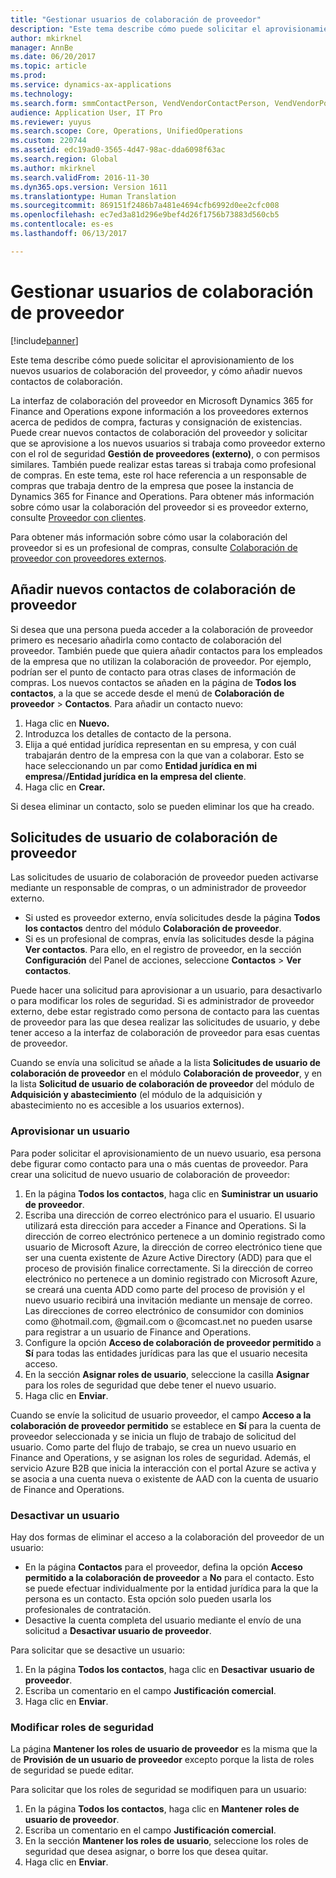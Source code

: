 ```yaml
---
title: "Gestionar usuarios de colaboración de proveedor"
description: "Este tema describe cómo puede solicitar el aprovisionamiento de los nuevos usuarios de colaboración del proveedor, y cómo añadir nuevos contactos de colaboración."
author: mkirknel
manager: AnnBe
ms.date: 06/20/2017
ms.topic: article
ms.prod: 
ms.service: dynamics-ax-applications
ms.technology: 
ms.search.form: smmContactPerson, VendVendorContactPerson, VendVendorPortalUser
audience: Application User, IT Pro
ms.reviewer: yuyus
ms.search.scope: Core, Operations, UnifiedOperations
ms.custom: 220744
ms.assetid: edc19ad0-3565-4d47-98ac-dda6098f63ac
ms.search.region: Global
ms.author: mkirknel
ms.search.validFrom: 2016-11-30
ms.dyn365.ops.version: Version 1611
ms.translationtype: Human Translation
ms.sourcegitcommit: 869151f2486b7a481e4694cfb6992d0ee2cfc008
ms.openlocfilehash: ec7ed3a81d296e9bef4d26f1756b73883d560cb5
ms.contentlocale: es-es
ms.lasthandoff: 06/13/2017

---
```


# <a name="manage-vendor-collaboration-users"></a>Gestionar usuarios de colaboración de proveedor

[!include[banner](../includes/banner.md)]


Este tema describe cómo puede solicitar el aprovisionamiento de los nuevos usuarios de colaboración del proveedor, y cómo añadir nuevos contactos de colaboración. 

La interfaz de colaboración del proveedor en Microsoft Dynamics 365 for Finance and Operations expone información a los proveedores externos acerca de pedidos de compra, facturas y consignación de existencias. Puede crear nuevos contactos de colaboración del proveedor y solicitar que se aprovisione a los nuevos usuarios si trabaja como proveedor externo con el rol de seguridad **Gestión de proveedores (externo)**, o con permisos similares. También puede realizar estas tareas si trabaja como profesional de compras. En este tema, este rol hace referencia a un responsable de compras que trabaja dentro de la empresa que posee la instancia de Dynamics 365 for Finance and Operations. Para obtener más información sobre cómo usar la colaboración del proveedor si es proveedor externo, consulte [Proveedor con clientes](vendor-collaboration-work-customers-dynamics-365-operations.md).  

Para obtener más información sobre cómo usar la colaboración del proveedor si es un profesional de compras, consulte [Colaboración de proveedor con proveedores externos](vendor-collaboration-work-external-vendors.md).

## <a name="add-new-vendor-collaboration-contacts"></a>Añadir nuevos contactos de colaboración de proveedor
Si desea que una persona pueda acceder a la colaboración de proveedor primero es necesario añadirla como contacto de colaboración del proveedor. También puede que quiera añadir contactos para los empleados de la empresa que no utilizan la colaboración de proveedor. Por ejemplo, podrían ser el punto de contacto para otras clases de información de compras. Los nuevos contactos se añaden en la página de **Todos los contactos**, a la que se accede desde el menú de **Colaboración de proveedor** &gt; **Contactos**. Para añadir un contacto nuevo:

1.  Haga clic en **Nuevo.**
2.  Introduzca los detalles de contacto de la persona.
3.  Elija a qué entidad jurídica representan en su empresa, y con cuál trabajarán dentro de la empresa con la que van a colaborar. Esto se hace seleccionando un par como **Entidad jurídica en mi empresa**/**/Entidad jurídica en la empresa del cliente**.
4.  Haga clic en **Crear.**

Si desea eliminar un contacto, solo se pueden eliminar los que ha creado.

## <a name="vendor-collaboration-user-requests"></a>Solicitudes de usuario de colaboración de proveedor
Las solicitudes de usuario de colaboración de proveedor pueden activarse mediante un responsable de compras, o un administrador de proveedor externo.

-   Si usted es proveedor externo, envía solicitudes desde la página **Todos los contactos** dentro del módulo **Colaboración de proveedor**.
-   Si es un profesional de compras, envía las solicitudes desde la página **Ver contactos**. Para ello, en el registro de proveedor, en la sección **Configuración** del Panel de acciones, seleccione **Contactos** &gt; **Ver contactos**.

Puede hacer una solicitud para aprovisionar a un usuario, para desactivarlo o para modificar los roles de seguridad. Si es administrador de proveedor externo, debe estar registrado como persona de contacto para las cuentas de proveedor para las que desea realizar las solicitudes de usuario, y debe tener acceso a la interfaz de colaboración de proveedor para esas cuentas de proveedor.  

Cuando se envía una solicitud se añade a la lista **Solicitudes de usuario de colaboración de proveedor** en el módulo **Colaboración de proveedor**, y en la lista **Solicitud de usuario de colaboración de proveedor** del módulo de **Adquisición y abastecimiento** (el módulo de la adquisición y abastecimiento no es accesible a los usuarios externos).

### <a name="provision-a-user"></a>Aprovisionar un usuario

Para poder solicitar el aprovisionamiento de un nuevo usuario, esa persona debe figurar como contacto para una o más cuentas de proveedor. Para crear una solicitud de nuevo usuario de colaboración de proveedor:

1.  En la página **Todos los contactos**, haga clic en **Suministrar un usuario de proveedor**.
2.  Escriba una dirección de correo electrónico para el usuario. El usuario utilizará esta dirección para acceder a Finance and Operations. Si la dirección de correo electrónico pertenece a un dominio registrado como usuario de Microsoft Azure, la dirección de correo electrónico tiene que ser una cuenta existente de Azure Active Directory (ADD) para que el proceso de provisión finalice correctamente. Si la dirección de correo electrónico no pertenece a un dominio registrado con Microsoft Azure, se creará una cuenta ADD como parte del proceso de provisión y el nuevo usuario recibirá una invitación mediante un mensaje de correo. Las direcciones de correo electrónico de consumidor con dominios como @hotmail.com, @gmail.com o @comcast.net no pueden usarse para registrar a un usuario de Finance and Operations.
3.  Configure la opción **Acceso de colaboración de proveedor permitido** a **Sí** para todas las entidades jurídicas para las que el usuario necesita acceso.
4.  En la sección **Asignar roles de usuario**, seleccione la casilla **Asignar** para los roles de seguridad que debe tener el nuevo usuario.
5.  Haga clic en **Enviar**.

Cuando se envíe la solicitud de usuario proveedor, el campo **Acceso a la colaboración de proveedor permitido** se establece en **Sí** para la cuenta de proveedor seleccionada y se inicia un flujo de trabajo de solicitud del usuario. Como parte del flujo de trabajo, se crea un nuevo usuario en Finance and Operations, y se asignan los roles de seguridad. Además, el servicio Azure B2B que inicia la interacción con el portal Azure se activa y se asocia a una cuenta nueva o existente de AAD con la cuenta de usuario de Finance and Operations.

### <a name="inactivate-a-user"></a>Desactivar un usuario

Hay dos formas de eliminar el acceso a la colaboración del proveedor de un usuario:

-   En la página **Contactos** para el proveedor, defina la opción **Acceso permitido a la colaboración de proveedor** a **No** para el contacto. Esto se puede efectuar individualmente por la entidad jurídica para la que la persona es un contacto. Esta opción solo pueden usarla los profesionales de contratación.
-   Desactive la cuenta completa del usuario mediante el envío de una solicitud a **Desactivar usuario de proveedor**.

Para solicitar que se desactive un usuario:

1.  En la página **Todos los contactos**, haga clic en **Desactivar** **usuario de proveedor**.
2.  Escriba un comentario en el campo **Justificación comercial**.
3.  Haga clic en **Enviar**.

### <a name="modify-security-roles"></a>Modificar roles de seguridad

La página **Mantener los roles de usuario de proveedor** es la misma que la de **Provisión de un usuario de proveedor** excepto porque la lista de roles de seguridad se puede editar.  

Para solicitar que los roles de seguridad se modifiquen para un usuario:

1.  En la página **Todos los contactos**, haga clic en **Mantener** **roles de usuario de proveedor**.
2.  Escriba un comentario en el campo **Justificación comercial**.
3.  En la sección **Mantener los roles de usuario**, seleccione los roles de seguridad que desea asignar, o borre los que desea quitar.
4.  Haga clic en **Enviar**.






